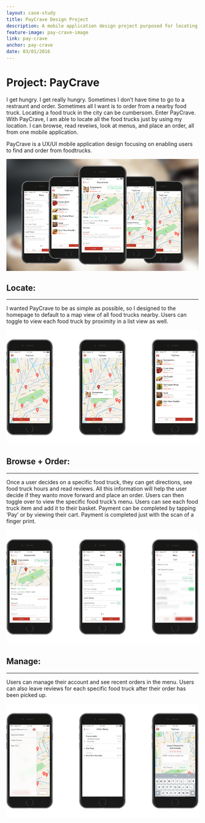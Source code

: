 ```yaml
---
layout: case-study
title: PayCrave Design Project
description: A mobile application design project purposed for locating and ordering from nearby food trucks. Work included user research, wireframing, and designing high-fidelity mockups.
feature-image: pay-crave-image
link: pay-crave
anchor: pay-crave
date: 03/01/2016
---
```


# Project: PayCrave

I get hungry. I get really hungry. Sometimes I don’t have time to go to a restraunt and order. Sometimes all I want is to order from a nearby food truck. Locating a food truck in the city can be cumbersom. Enter PayCrave. With PayCrave, I am able to locate all the food trucks just by using my location. I can browse, read reveiws, look at menus, and place an order, all from one mobile application.


PayCrave is a UX/UI mobile application design focusing on enabling users to find and order from foodtrucks.

!["Pay-Crave-Hero"](/assets/images/phone-stack.png)

## Locate:
---

I wanted PayCrave to be as simple as possible, so I designed to the homepage to default to a map view of all food trucks nearby. Users can toggle to view each food truck by proximity in a list view as well. 

!["paycrave-locate"](/assets/images/paycrave-locate.png)

## Browse + Order:
---

Once a user decides on a specific food truck, they can get directions, see food truck hours and read reviews. All this information will help the user decide if they wanto move forward and place an order. Users can then toggle over to view the specific food truck’s menu. Users can see each food truck item and add it to their basket. Payment can be completed by tapping ‘Pay’ or by viewing their cart. Payment is completed just with the scan of a finger print.

!["paycrave-order](/assets/images/paycrave-order.png)

## Manage:
---

Users can manage their account and see recent orders in the menu. Users can also leave reviews for each specific food truck after their order has been picked up.

!["paycrave-manage](/assets/images/paycrave-manage.png)